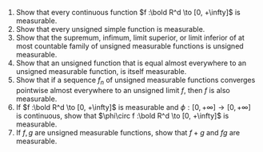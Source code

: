 1. Show that every continuous function $f :\bold R^d \to [0, +\infty]$ is measurable.
2. Show that every unsigned simple function is measurable.
3. Show that the supremum, infimum, limit superior, or limit inferior of at most countable family of unsigned measurable functions is unsigned measurable.
4. Show that an unsigned function that is equal almost everywhere to an unsigned measurable function, is itself measurable.
5. Show that if a sequence $f_n$ of unsigned measurable functions converges pointwise almost everywhere to an unsigned limit $f$, then $f$ is also measurable.
6. If $f :\bold R^d \to [0, +\infty]$ is measurable and $\phi: [0, +\infty]\to [0, +\infty]$ is continuous, show that $\phi\circ f :\bold R^d \to [0, +\infty]$ is measurable.
7. If $f,g$ are unsigned measurable functions, show that $f + g$ and $fg$ are measurable.